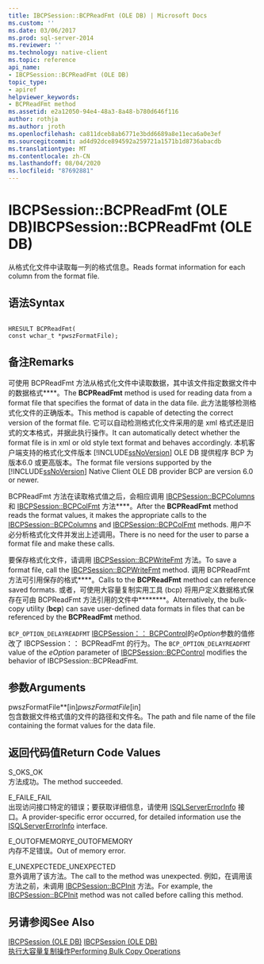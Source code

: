 ```yaml
---
title: IBCPSession::BCPReadFmt (OLE DB) | Microsoft Docs
ms.custom: ''
ms.date: 03/06/2017
ms.prod: sql-server-2014
ms.reviewer: ''
ms.technology: native-client
ms.topic: reference
api_name:
- IBCPSession::BCPReadFmt (OLE DB)
topic_type:
- apiref
helpviewer_keywords:
- BCPReadFmt method
ms.assetid: e2a12050-94e4-48a3-8a48-b780d646f116
author: rothja
ms.author: jroth
ms.openlocfilehash: ca811dceb8ab6771e3bdd6689a8e11eca6a0e3ef
ms.sourcegitcommit: ad4d92dce894592a259721a1571b1d8736abacdb
ms.translationtype: MT
ms.contentlocale: zh-CN
ms.lasthandoff: 08/04/2020
ms.locfileid: "87692881"
---
```

# <a name="ibcpsessionbcpreadfmt-ole-db"></a><span data-ttu-id="515e7-102">IBCPSession::BCPReadFmt (OLE DB)</span><span class="sxs-lookup"><span data-stu-id="515e7-102">IBCPSession::BCPReadFmt (OLE DB)</span></span>
  <span data-ttu-id="515e7-103">从格式化文件中读取每一列的格式信息。</span><span class="sxs-lookup"><span data-stu-id="515e7-103">Reads format information for each column from the format file.</span></span>  
  
## <a name="syntax"></a><span data-ttu-id="515e7-104">语法</span><span class="sxs-lookup"><span data-stu-id="515e7-104">Syntax</span></span>  
  
```  
  
HRESULT BCPReadFmt(   
const wchar_t *pwszFormatFile);  
```  
  
## <a name="remarks"></a><span data-ttu-id="515e7-105">备注</span><span class="sxs-lookup"><span data-stu-id="515e7-105">Remarks</span></span>  
 <span data-ttu-id="515e7-106">可使用 BCPReadFmt 方法从格式化文件中读取数据，其中该文件指定数据文件中的数据格式\*\*\*\*。</span><span class="sxs-lookup"><span data-stu-id="515e7-106">The **BCPReadFmt** method is used for reading data from a format file that specifies the format of data in the data file.</span></span> <span data-ttu-id="515e7-107">此方法能够检测格式化文件的正确版本。</span><span class="sxs-lookup"><span data-stu-id="515e7-107">This method is capable of detecting the correct version of the format file.</span></span> <span data-ttu-id="515e7-108">它可以自动检测格式化文件采用的是 xml 格式还是旧式的文本格式，并据此执行操作。</span><span class="sxs-lookup"><span data-stu-id="515e7-108">It can automatically detect whether the format file is in xml or old style text format and behaves accordingly.</span></span> <span data-ttu-id="515e7-109">本机客户端支持的格式化文件版本 [!INCLUDE[ssNoVersion](../../includes/ssnoversion-md.md)] OLE DB 提供程序 BCP 为版本6.0 或更高版本。</span><span class="sxs-lookup"><span data-stu-id="515e7-109">The format file versions supported by the [!INCLUDE[ssNoVersion](../../includes/ssnoversion-md.md)] Native Client OLE DB provider BCP are version 6.0 or newer.</span></span>  
  
 <span data-ttu-id="515e7-110">BCPReadFmt 方法在读取格式值之后，会相应调用 [IBCPSession::BCPColumns](ibcpsession-bcpcolumns-ole-db.md) 和 [IBCPSession::BCPColFmt](ibcpsession-bcpcolfmt-ole-db.md) 方法\*\*\*\*。</span><span class="sxs-lookup"><span data-stu-id="515e7-110">After the **BCPReadFmt** method reads the format values, it makes the appropriate calls to the [IBCPSession::BCPColumns](ibcpsession-bcpcolumns-ole-db.md) and [IBCPSession::BCPColFmt](ibcpsession-bcpcolfmt-ole-db.md) methods.</span></span> <span data-ttu-id="515e7-111">用户不必分析格式化文件并发出上述调用。</span><span class="sxs-lookup"><span data-stu-id="515e7-111">There is no need for the user to parse a format file and make these calls.</span></span>  
  
 <span data-ttu-id="515e7-112">要保存格式化文件，请调用 [IBCPSession::BCPWriteFmt](ibcpsession-bcpwritefmt-ole-db.md) 方法。</span><span class="sxs-lookup"><span data-stu-id="515e7-112">To save a format file, call the [IBCPSession::BCPWriteFmt](ibcpsession-bcpwritefmt-ole-db.md) method.</span></span> <span data-ttu-id="515e7-113">调用 BCPReadFmt 方法可引用保存的格式\*\*\*\*。</span><span class="sxs-lookup"><span data-stu-id="515e7-113">Calls to the **BCPReadFmt** method can reference saved formats.</span></span> <span data-ttu-id="515e7-114">或者，可使用大容量复制实用工具 (bcp) 将用户定义数据格式保存在可由 BCPReadFmt 方法引用的文件中\*\*\*\*\*\*\*\*。</span><span class="sxs-lookup"><span data-stu-id="515e7-114">Alternatively, the bulk-copy utility (**bcp**) can save user-defined data formats in files that can be referenced by the **BCPReadFmt** method.</span></span>  
  
 <span data-ttu-id="515e7-115">`BCP_OPTION_DELAYREADFMT` [IBCPSession：： BCPControl](ibcpsession-bcpcontrol-ole-db.md)的*eOption*参数的值修改了 IBCPSession：： BCPReadFmt 的行为。</span><span class="sxs-lookup"><span data-stu-id="515e7-115">The `BCP_OPTION_DELAYREADFMT` value of the *eOption* parameter of [IBCPSession::BCPControl](ibcpsession-bcpcontrol-ole-db.md) modifies the behavior of IBCPSession::BCPReadFmt.</span></span>  
  
## <a name="arguments"></a><span data-ttu-id="515e7-116">参数</span><span class="sxs-lookup"><span data-stu-id="515e7-116">Arguments</span></span>  
 <span data-ttu-id="515e7-117">pwszFormatFile\*\*[in]</span><span class="sxs-lookup"><span data-stu-id="515e7-117">*pwszFormatFile*[in]</span></span>  
 <span data-ttu-id="515e7-118">包含数据文件格式值的文件的路径和文件名。</span><span class="sxs-lookup"><span data-stu-id="515e7-118">The path and file name of the file containing the format values for the data file.</span></span>  
  
## <a name="return-code-values"></a><span data-ttu-id="515e7-119">返回代码值</span><span class="sxs-lookup"><span data-stu-id="515e7-119">Return Code Values</span></span>  
 <span data-ttu-id="515e7-120">S_OK</span><span class="sxs-lookup"><span data-stu-id="515e7-120">S_OK</span></span>  
 <span data-ttu-id="515e7-121">方法成功。</span><span class="sxs-lookup"><span data-stu-id="515e7-121">The method succeeded.</span></span>  
  
 <span data-ttu-id="515e7-122">E_FAIL</span><span class="sxs-lookup"><span data-stu-id="515e7-122">E_FAIL</span></span>  
 <span data-ttu-id="515e7-123">出现访问接口特定的错误；要获取详细信息，请使用 [ISQLServerErrorInfo](../../database-engine/dev-guide/isqlservererrorinfo-ole-db.md) 接口。</span><span class="sxs-lookup"><span data-stu-id="515e7-123">A provider-specific error occurred, for detailed information use the [ISQLServerErrorInfo](../../database-engine/dev-guide/isqlservererrorinfo-ole-db.md) interface.</span></span>  
  
 <span data-ttu-id="515e7-124">E_OUTOFMEMORY</span><span class="sxs-lookup"><span data-stu-id="515e7-124">E_OUTOFMEMORY</span></span>  
 <span data-ttu-id="515e7-125">内存不足错误。</span><span class="sxs-lookup"><span data-stu-id="515e7-125">Out of memory error.</span></span>  
  
 <span data-ttu-id="515e7-126">E_UNEXPECTED</span><span class="sxs-lookup"><span data-stu-id="515e7-126">E_UNEXPECTED</span></span>  
 <span data-ttu-id="515e7-127">意外调用了该方法。</span><span class="sxs-lookup"><span data-stu-id="515e7-127">The call to the method was unexpected.</span></span> <span data-ttu-id="515e7-128">例如，在调用该方法之前，未调用 [IBCPSession::BCPInit](ibcpsession-bcpinit-ole-db.md) 方法。</span><span class="sxs-lookup"><span data-stu-id="515e7-128">For example, the [IBCPSession::BCPInit](ibcpsession-bcpinit-ole-db.md) method was not called before calling this method.</span></span>  
  
## <a name="see-also"></a><span data-ttu-id="515e7-129">另请参阅</span><span class="sxs-lookup"><span data-stu-id="515e7-129">See Also</span></span>  
 <span data-ttu-id="515e7-130">[IBCPSession &#40;OLE DB&#41;](ibcpsession-ole-db.md) </span><span class="sxs-lookup"><span data-stu-id="515e7-130">[IBCPSession &#40;OLE DB&#41;](ibcpsession-ole-db.md) </span></span>  
 [<span data-ttu-id="515e7-131">执行大容量复制操作</span><span class="sxs-lookup"><span data-stu-id="515e7-131">Performing Bulk Copy Operations</span></span>](../native-client/features/performing-bulk-copy-operations.md)  
  
  
